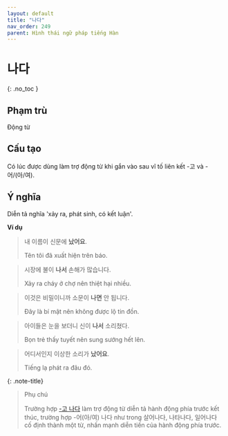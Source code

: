 ```yaml
---
layout: default
title: "나다"
nav_order: 249
parent: Hình thái ngữ pháp tiếng Hàn
---
```


# 나다
{: .no_toc }

## Phạm trù

Động từ

## Cấu tạo

Có lúc được dùng làm trợ động từ khi gắn vào sau vĩ tố liên kết -고 và -어/(아/여).

## Ý nghĩa

Diễn tả nghĩa 'xảy ra, phát sinh, có kết luận'.

**Ví dụ**

> 내 이름이 신문에 **났어요**.
>
> Tên tôi đã xuất hiện trên báo.

> 시장에 불이 **나서** 손해가 많습니다.
>
> Xảy ra cháy ở chợ nên thiệt hại nhiều.

> 이것은 비밀이니까 소문이 **나면** 안 됩니다.
>
> Đây là bí mật nên không được lộ tin đồn.

> 아이들은 눈을 보더니 신이 **나서** 소리쳤다.
>
> Bọn trẻ thấy tuyết nên sung sướng hết lên.

> 어디서인지 이상한 소리가 **났어요**.
>
> Tiếng lạ phát ra đâu đó.

{: .note-title}
> Phụ chú
>
> Trường hợp [-고 나다](/ngu-phap-tieng-han/docs/hinh-thai-ngu-phap-tieng-han/-고-나다/) làm trợ động từ diễn tả hành động phía trước kết thúc, trường hợp -어(아/여) 나다 như trong 살어나다, 나타나다, 일어나다 cố định thành một từ, nhấn mạnh diễn tiến của hành động phía trước.
